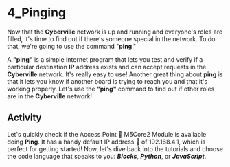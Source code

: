 # 4_Pinging

Now that the __Cyberville__ network is up and running and everyone's roles are filled, it's time to find out if there's someone special in the network. To do that, we're going to use the command "__ping__."

A __"ping"__ is a simple Internet program that lets you test and verify if a particular destination __IP__ address exists and can accept requests in the __Cyberville__ network. It's really easy to use! Another great thing about __ping__ is that it lets you know if another board is trying to reach you and that it's working properly.
Let's use the __"ping"__ command to find out if other roles are in the __Cyberville__ network! 

## Activity
Let's quickly check if the Access Point 📳 M5Core2 Module is available doing __Ping__. It has a handy default IP address 📮 of 192.168.4.1, which is perfect for getting started! Now, let's dive back into the tutorials and choose the code language that speaks to you: __*Blocks*__, __*Python*__, or __*JavaScript*__.
